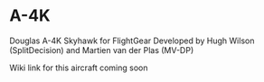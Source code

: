 # A-4K
Douglas A-4K Skyhawk for FlightGear
Developed by Hugh Wilson (SplitDecision) and Martien van der Plas (MV-DP)

Wiki link for this aircraft coming soon
